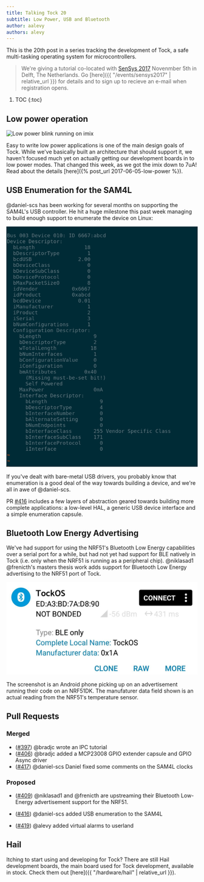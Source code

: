 ```yaml
---
title: Talking Tock 20
subtitle: Low Power, USB and Bluetooth
author: aalevy
authors: alevy
---
```


This is the 20th post in a series tracking the development of Tock, a
safe multi-tasking operating system for microcontrollers.

> We're giving a tutorial co-located with [SenSys
> 2017](http://sensys.acm.org/2017) Novenmber 5th in Delft, The Netherlands.
> Go [here]({{ "/events/sensys2017" | relative_url }}) for details and to sign
> up to recieve an e-mail when registration opens.

1. TOC
{:toc}

## Low power operation

![Low power blink running on imix](/assets/2017/06/imix-lowpower.png "Low power blink running on imix")

Easy to write low power applications is one of the main design goals of Tock.
While we've basically built an architecture that should support it, we haven't
focused much yet on actually getting our development boards in to low power
modes. That changed this week, as we got the imix down to 7uA! Read about the
details [here]({% post_url 2017-06-05-low-power %}).

## USB Enumeration for the SAM4L

@daniel-scs has been working for several months on supporting the SAM4L's USB
controller. He hit a huge milestone this past week managing to build enough
support to enumerate the device on Linux:

![SAM4L USB enumeration on Linux](/assets/2017/06/usb-enum-basic.png "SAM4L USB enumeration on Linux")

If you've dealt with bare-metal USB drivers, you probably know that enumeration
is a good deal of the way towards building a device, and we're all in awe of
@daniel-scs.

PR [#416] includes a few layers of abstraction geared towards building
more complete applications: a low-level HAL, a generic USB device interface and
a simple enumeration capsule.

## Bluetooth Low Energy Advertising

We've had support for using the NRF51's Bluetooth Low Energy capabilities over
a serial port for a while, but had not yet had support for BLE natively in Tock
(i.e. only when the NRF51 is running as a peripheral chip). @niklasad1
@frenicth's masters thesis work adds support for Bluetooth Low Energy
advertising to the NRF51 port of Tock.

![NRF51dk Temperature Reading over BLE](/assets/2017/06/ble-adv-temp.jpg "NRF51dk Temperature Reading over BLE")

The screenshot is an Android phone picking up on an advertisement running their
code on an NRF51DK. The manufaturer data field shown is an actual reading from
the NRF51's temperature sensor.

## Pull Requests

### Merged

  * ([#397]) @bradjc wrote an IPC tutorial
  * ([#406]) @bradjc added a MCP23008 GPIO extender capsule and GPIO Async driver
  * ([#417]) @daniel-scs Daniel fixed some comments on the SAM4L clocks


### Proposed
  * ([#409]) @niklasad1 and @frenicth are upstreaming their Bluetooth Low-Energy
    advertisement support for the NRF51.

  * ([#416]) @daniel-scs added USB enumeration to the SAM4L

  * ([#419]) @alevy added virtual alarms to userland

## Hail

Itching to start using and developing for Tock? There are still Hail
development boards, the main board used for Tock development, available in
stock. Check them out [here]({{ "/hardware/hail" | relative_url }}).

[#397]: https://github.com/helena-project/tock/pull/397
[#406]: https://github.com/helena-project/tock/pull/406
[#409]: https://github.com/helena-project/tock/pull/409
[#416]: https://github.com/helena-project/tock/pull/416
[#417]: https://github.com/helena-project/tock/pull/417
[#419]: https://github.com/helena-project/tock/pull/419
